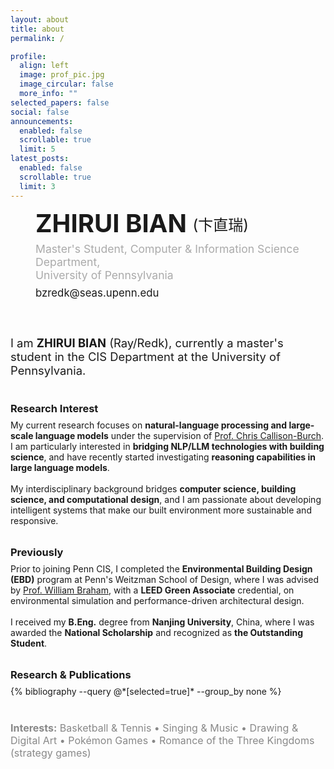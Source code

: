 ```yaml
---
layout: about
title: about
permalink: /

profile:
  align: left
  image: prof_pic.jpg
  image_circular: false
  more_info: ""
selected_papers: false
social: false
announcements:
  enabled: false
  scrollable: true
  limit: 5
latest_posts:
  enabled: false
  scrollable: true
  limit: 3
---
```


<!-- 顶部：照片右侧大名/单位/社交 -->
<div style="display:flex;align-items:flex-start;gap:2.5rem;flex-wrap:wrap;margin-bottom:2.5rem;">
  <div style="flex:0 0 auto;max-width:320px;"></div>
  <div style="flex:1 1 320px;min-width:260px;max-width:480px;display:flex;flex-direction:column;justify-content:flex-start;height:100%;">
    <div style="font-size:2.5rem;font-weight:bold;text-transform:uppercase;line-height:1.1;">ZHIRUI BIAN <span style="font-size:1.5rem;font-weight:normal;vertical-align:middle;">(卞直瑞)</span></div>
    <div style="font-size:1.1rem;margin:0.5rem 0 0.5rem 0;color:#aaa;">Master's Student, Computer & Information Science Department,<br>University of Pennsylvania</div>
    <div style="font-size:1.05rem;margin-bottom:1.2rem;">bzredk@seas.upenn.edu</div>
    <div style="margin-top:auto;display:flex;align-items:center;gap:0.7em;">
      <a href="mailto:bzredk@seas.upenn.edu"><i class="fas fa-envelope fa-2x"></i></a>
      <a href="mailto:bzr962166649@gmail.com"><i class="fas fa-envelope-open fa-2x"></i></a>
      <a href="https://www.linkedin.com/in/zhirui-bian-65857526b/" target="_blank"><i class="fab fa-linkedin fa-2x"></i></a>
      <a href="https://scholar.google.com.hk/citations?user=vmCWvc8AAAAJ&hl=zh-CN" target="_blank"><i class="ai ai-google-scholar-square ai-2x"></i></a>
    </div>
  </div>
</div>

<!-- 照片下方：自我介绍 -->
<div style="max-width:1200px;margin:0 auto 2.5rem auto;font-size:1.15rem;">
I am <b>ZHIRUI BIAN</b> (Ray/Redk), currently a master's student in the CIS Department at the University of Pennsylvania.
</div>

<!-- 纵向结构：Research Interest、Previously、Research & Publications -->
<div style="max-width:1200px;margin:0 auto 2.5rem auto;">
  <div style="margin-bottom:2rem;">
    <h3 style="margin-bottom:0.5rem;">Research Interest</h3>
    My current research focuses on <b>natural-language processing and large-scale language models</b> under the supervision of <a href="https://www.cis.upenn.edu/~ccb/" target="_blank">Prof. Chris Callison-Burch</a>. I am particularly interested in <b>bridging NLP/LLM technologies with building science</b>, and have recently started investigating <b>reasoning capabilities in large language models</b>.<br><br>
    My interdisciplinary background bridges <b>computer science, building science, and computational design</b>, and I am passionate about developing intelligent systems that make our built environment more sustainable and responsive.
  </div>
  <div style="margin-bottom:2rem;">
    <h3 style="margin-bottom:0.5rem;">Previously</h3>
    Prior to joining Penn CIS, I completed the <b>Environmental Building Design (EBD)</b> program at Penn's Weitzman School of Design, where I was advised by <a href="https://www.design.upenn.edu/people/william-w-braham" target="_blank">Prof. William Braham</a>, with a <b>LEED Green Associate</b> credential, on environmental simulation and performance-driven architectural design.<br><br>
    I received my <b>B.Eng.</b> degree from <b>Nanjing University</b>, China, where I was awarded the <b>National Scholarship</b> and recognized as <b>the Outstanding Student</b>.
  </div>
  <div style="margin-bottom:2rem;">
    <h3 style="margin-bottom:0.5rem;"><a href="#research-publications" id="research-publications" style="color:inherit;text-decoration:none;">Research & Publications</a></h3>
    <div class="publications">
      {% bibliography --query @*[selected=true]* --group_by none %}
    </div>
  </div>
</div>

<!-- Interests -->
<div style="margin:1.5rem 0 1.5rem 0;font-size:1rem;color:#888;"><b>Interests:</b> Basketball & Tennis &bull; Singing & Music &bull; Drawing & Digital Art &bull; Pokémon Games &bull; Romance of the Three Kingdoms (strategy games)</div>
